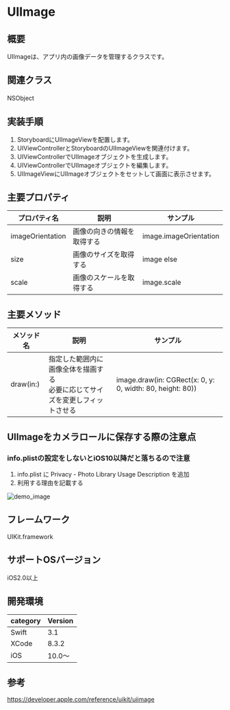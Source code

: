 # UIImage

## 概要
UIImageは、アプリ内の画像データを管理するクラスです。

## 関連クラス
NSObject
　
## 実装手順
1. StoryboardにUIImageViewを配置します。
2. UIViewControllerとStoryboardのUIImageViewを関連付けます。
3. UIViewControllerでUIImageオブジェクトを生成します。
4. UIViewControllerでUIImageオブジェクトを編集します。
5. UIImageViewにUIImageオブジェクトをセットして画面に表示させます。

## 主要プロパティ

|プロパティ名|説明|サンプル|
|---|---|---|
|imageOrientation | 画像の向きの情報を取得する | image.imageOrientation |
|size | 画像のサイズを取得する | image else |
|scale | 画像のスケールを取得する | image.scale |

## 主要メソッド

|メソッド名|説明|サンプル|
|---|---|---|
|draw(in:) | 指定した範囲内に画像全体を描画する <br> 必要に応じてサイズを変更しフィットさせる | image.draw(in: CGRect(x: 0, y: 0, width: 80, height: 80)) |

## UIImageをカメラロールに保存する際の注意点
### info.plistの設定をしないとiOS10以降だと落ちるので注意
1. info.plist に Privacy - Photo Library Usage Description を追加
2. 利用する理由を記載する

![demo_image](https://cloud.githubusercontent.com/assets/17519073/25495735/49746582-2bb9-11e7-859a-692a8d82d813.png)

## フレームワーク
UIKit.framework

## サポートOSバージョン
iOS2.0以上

## 開発環境
|category | Version|
|---|---|
| Swift | 3.1 |
| XCode | 8.3.2 |
| iOS | 10.0〜 |

## 参考
https://developer.apple.com/reference/uikit/uiimage

